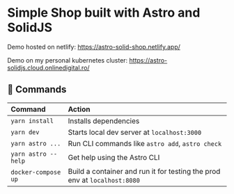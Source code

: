 # Simple Shop built with Astro and SolidJS

Demo hosted on netlify: https://astro-solid-shop.netlify.app/

Demo on my personal kubernetes cluster: https://astro-solidjs.cloud.onlinedigital.ro/

## 🧞 Commands

| Command                | Action                                                |
| :--------------------- | :---------------------------------------------------- |
| `yarn install`         | Installs dependencies                                 |
| `yarn dev`             | Starts local dev server at `localhost:3000`           |
| `yarn astro ...`       | Run CLI commands like `astro add`, `astro check`      |
| `yarn astro --help`    | Get help using the Astro CLI                          |
| `docker-compose up`    | Build a container and run it for testing the prod env at `localhost:8080` |

